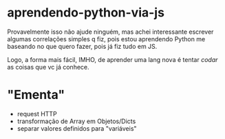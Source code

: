 # aprendendo-python-via-js

Provavelmente isso não ajude ninguém, mas achei interessante escrever algumas correlações simples q fiz,
pois estou aprendendo Python me baseando no que quero fazer, pois já fiz tudo em JS.

Logo, a forma mais fácil, IMHO, de aprender uma lang nova é tentar *codar* as coisas que vc já conhece.

# "Ementa"

- request HTTP
- transformação de Array em Objetos/Dicts
- separar valores definidos para "variáveis"
